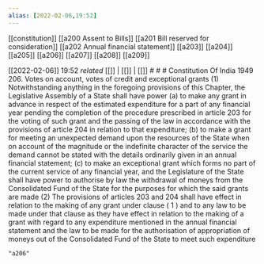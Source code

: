 ```yaml
---
alias: [2022-02-06,19:52]
---
```

[[constitution]] [[a200 Assent to Bills]] [[a201 Bill reserved for consideration]] [[a202 Annual financial statement]] [[a203]] [[a204]] [[a205]] [[a206]] [[a207]] [[a208]] [[a209]]

[[2022-02-06]] 19:52 _related_ [[]] | [[]] | [[]] # # #
Constitution Of India 1949
206. Votes on account, votes of credit and exceptional grants
(1) Notwithstanding anything in the foregoing provisions of this Chapter, the Legislative Assembly of a State shall have power
(a) to make any grant in advance in respect of the estimated expenditure for a part of any financial year pending the completion of the procedure prescribed in article 203 for the voting of such grant and the passing of the law in accordance with the provisions of article 204 in relation to that expenditure;
(b) to make a grant for meeting an unexpected demand upon the resources of the State when on account of the magnitude or the indefinite character of the service the demand cannot be stated with the details ordinarily given in an annual financial statement;
(c) to make an exceptional grant which forms no part of the current service of any financial year, and the Legislature of the State shall have power to authorise by law the withdrawal of moneys from the Consolidated Fund of the State for the purposes for which the said grants are made
(2) The provisions of articles 203 and 204 shall have effect in relation to the making of any grant under clause ( 1 ) and to any law to be made under that clause as they have effect in relation to the making of a grant with regard to any expenditure mentioned in the annual financial statement and the law to be made for the authorisation of appropriation of moneys out of the Consolidated Fund of the State to meet such expenditure

```query
"a206"
```